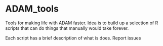 # ADAM_tools
Tools for making life with ADAM faster. Idea is to build up a selection of R scripts that 
can do things that manually would take forever. 

Each script has a brief description of what is does. Report issues
